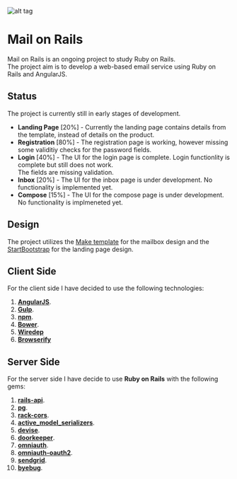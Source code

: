 ![alt tag](https://github.com/HikaruJ/Mail_on_Rails/blob/master/Mail_on_Rails_logo_small.png)

# Mail on Rails
Mail on Rails is an ongoing project to study Ruby on Rails.  
The project aim is to develop a web-based email service using Ruby on Rails and AngularJS.  

## Status
The project is currently still in early stages of development.
- **Landing Page** [20%] - Currently the landing page contains details from the template, instead of details on the product.
- **Registration** [80%] - The registration page is working, however missing some validitiy checks for the password fields.
- **Login** [40%] - The UI for the login page is complete. Login functionlity is complete but still does not work.  
The fields are missing validation.   
- **Inbox** [20%] - The UI for the inbox page is under development. No functionality is implemented yet.
- **Compose** [15%] - The UI for the compose page is under development. No functionality is implmeneted yet.

## Design
The project utilizes the [Make template](https://themeforest.net/item/make-admin-template-builder-html-angularjs/10511387?s_rank=4) for the mailbox design and the [StartBootstrap](https://startbootstrap.com/template-overviews/landing-page/) for the landing page design.

## Client Side
For the client side I have decided to use the following technologies:  
1. [**AngularJS**](https://angularjs.org/).  
2. [**Gulp**](https://github.com/gulpjs/gulp).  
3. [**npm**](https://github.com/npm/npm).  
4. [**Bower**](https://github.com/bower/bower).   
5. [**Wiredep**](https://github.com/taptapship/wiredep)  
5. [**Browserify**](https://github.com/substack/node-browserify)  

## Server Side
For the server side I have decide to use **Ruby on Rails** with the following gems:  
1. [**rails-api**](https://github.com/rails-api/rails-api).  
2. [**pg**](https://github.com/ged/ruby-pg).  
3. [**rack-cors**](https://github.com/cyu/rack-cors).  
4. [**active_model_serializers**](https://github.com/rails-api/active_model_serializers).  
5. [**devise**](https://github.com/plataformatec/devise).  
6. [**doorkeeper**](https://github.com/doorkeeper-gem/doorkeeper).  
7. [**omniauth**](https://github.com/omniauth/omniauth).  
8. [**omniauth-oauth2**](https://github.com/intridea/omniauth-oauth2).  
9. [**sendgrid**](https://github.com/sendgrid/sendgrid-ruby).  
10. [**byebug**](https://github.com/deivid-rodriguez/byebug).  
